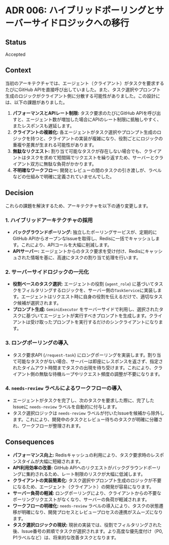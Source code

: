 # ADR 006: ハイブリッドポーリングとサーバーサイドロジックへの移行

## Status

Accepted

## Context

当初のアーキテクチャでは、エージェント（クライアント）がタスクを要求するたびにGitHub APIを直接呼び出していました。また、タスク選択やプロンプト生成のロジックがクライアント側に分散する可能性がありました。この設計には、以下の課題がありました。

1.  **パフォーマンスとAPIレート制限:** タスク要求のたびにGitHub APIを呼び出すと、エージェント数が増加した場合にAPIのレート制限に抵触しやすく、またレスポンスも遅延します。
2.  **クライアントの複雑化:** 各エージェントがタスク選択やプロンプト生成のロジックを持つと、クライアントの実装が複雑になり、役割ごとにロジックの重複や差異が生まれる可能性があります。
3.  **無駄なリクエスト:** 割り当て可能なタスクが存在しない場合でも、クライアントはタスクを求めて短間隔でリクエストを繰り返すため、サーバーとクライアント双方に無駄な負荷がかかります。
4.  **不明確なワークフロー:** 開発とレビューの間のタスクの引き渡しが、ラベルなどの仕組みで明確に定義されていませんでした。

## Decision

これらの課題を解決するため、アーキテクチャを以下の通り変更します。

### 1. ハイブリッドアーキテクチャの採用

-   **バックグラウンドポーリング:** 独立したポーリングサービスが、定期的にGitHub APIからオープンなIssueを取得し、Redisに一括でキャッシュします。これにより、APIコールを大幅に削減します。
-   **APIサーバー:** エージェントからのタスク要求を受け付け、Redisにキャッシュされた情報を基に、高速にタスクの割り当て処理を行います。

### 2. サーバーサイドロジックの一元化

-   **役割ベースのタスク選択:** エージェントの役割 (`agent_role`) に基づいてタスクをフィルタリングするロジックを、サーバー側の`TaskService`に実装します。エージェントはリクエスト時に自身の役割を伝えるだけで、適切なタスク候補が選択されます。
-   **プロンプト生成:** `GeminiExecutor` をサーバーサイドで利用し、選択されたタスクに基づいてエージェントが実行すべきプロンプトを生成します。クライアントは受け取ったプロンプトを実行するだけのシンクライアントになります。

### 3. ロングポーリングの導入

-   タスク要求API (`/request-task`) にロングポーリングを実装します。割り当て可能なタスクがない場合、サーバーは即座にレスポンスを返さず、指定されたタイムアウト時間までタスクの出現を待ち受けます。これにより、クライアント側の無駄な待機ループやリクエスト頻度の調整が不要になります。

### 4. `needs-review` ラベルによるワークフローの導入

-   エージェントがタスクを完了し、次のタスクを要求した際に、完了したIssueに `needs-review` ラベルを自動的に付与します。
-   タスク選択ロジックは `needs-review` ラベルが付いたIssueを候補から除外します。これにより、開発中のタスクとレビュー待ちのタスクが明確に分離され、ワークフローが整理されます。

## Consequences

-   **パフォーマンス向上:** Redisキャッシュの利用により、タスク要求時のレスポンスタイムが大幅に短縮されます。
-   **API利用効率の改善:** GitHub APIへのリクエストがバックグラウンドポーリングに集約されるため、レート制限のリスクが大幅に低減します。
-   **クライアントの実装簡素化:** タスク選択やプロンプト生成のロジックが不要になるため、エージェント（クライアント）の開発が容易になります。
-   **サーバー負荷の軽減:** ロングポーリングにより、クライアントからの不要なポーリングリクエストがなくなり、サーバーの負荷が軽減されます。
-   **ワークフローの明確化:** `needs-review` ラベルの導入により、タスクの状態遷移が明確になり、開発プロセスとレビュープロセスの連携がスムーズになります。
-   **タスク選択ロジックの現状:** 現状の実装では、役割でフィルタリングされた後、Issue番号の昇順でタスクが選択されます。より高度な優先度付け（P0, P1ラベルなど）は、将来的な改善タスクとなります。
